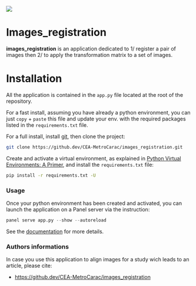 
![](https://cea-metrocarac.github.io/images_registration/images_registration.png)

# Images_registration

**images_registration** is an application dedicated to 1/ register a pair of images then 2/ to apply the transformation matrix to a set of images.


# Installation

All the application is contained in the `app.py` file located at the root of the repository.

For a fast install, assuming you have already a python environment, you can just `copy` + `paste` this file and update your env. with the required packages listed in the `requirements.txt` file.

For a full install, install [git](https://git-scm.com/downloads), then clone the project:

```bash
git clone https://github.dev/CEA-MetroCarac/images_registration.git
```

Create and activate a virtual environment, as explained in [Python Virtual Environments: A Primer](https://realpython.com/python-virtual-environments-a-primer/), and install the `requirements.txt` file:

```bash
pip install -r requirements.txt -U
```

### Usage

Once your python environment has been created and activated, you can launch the application on a Panel server via the instruction:

```python
panel serve app.py --show --autoreload
```

See the [documentation](https://github.com/CEA-MetroCarac/images_registration/tree/main/doc) for more details.


### Authors informations

In case you use this application to align images for a study wich leads to an article, please cite:

- https://github.dev/CEA-MetroCarac/images_registration